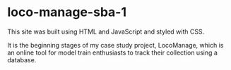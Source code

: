 # loco-manage-sba-1

This site was built using HTML and JavaScript and styled with CSS. 

It is the beginning stages of my case study project, LocoManage, which is an online tool for model train enthusiasts to track their collection using a database. 
